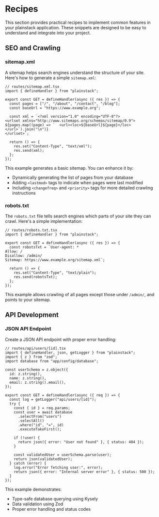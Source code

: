 # Recipes

This section provides practical recipes to implement common features in your plainstack application. These snippets are designed to be easy to understand and integrate into your project.

## SEO and Crawling

### sitemap.xml

A sitemap helps search engines understand the structure of your site. Here's how to generate a simple `sitemap.xml`:

```tsx
// routes/sitemap.xml.tsx
import { defineHandler } from "plainstack";

export const GET = defineHandler(async ({ res }) => {
  const pages = ["/", "/about", "/contact", "/blog"];
  const baseUrl = "https://www.example.org";

  const xml = `<?xml version="1.0" encoding="UTF-8"?>
<urlset xmlns="http://www.sitemaps.org/schemas/sitemap/0.9">
${pages.map((page) => `  <url><loc>${baseUrl}${page}</loc></url>`).join("\n")}
</urlset>`;

  return () => {
    res.set("Content-Type", "text/xml");
    res.send(xml);
  };
});
```

This example generates a basic sitemap. You can enhance it by:

- Dynamically generating the list of pages from your database
- Adding `<lastmod>` tags to indicate when pages were last modified
- Including `<changefreq>` and `<priority>` tags for more detailed crawling instructions

### robots.txt

The `robots.txt` file tells search engines which parts of your site they can crawl. Here's a simple implementation:

```tsx
// routes/robots.txt.tsx
import { defineHandler } from "plainstack";

export const GET = defineHandler(async ({ res }) => {
  const robotsTxt = `User-agent: *
Allow: /
Disallow: /admin/
Sitemap: https://www.example.org/sitemap.xml`;

  return () => {
    res.set("Content-Type", "text/plain");
    res.send(robotsTxt);
  };
});
```

This example allows crawling of all pages except those under `/admin/`, and points to your sitemap.

## API Development

### JSON API Endpoint

Create a JSON API endpoint with proper error handling:

```tsx
// routes/api/users/[id].tsx
import { defineHandler, json, getLogger } from "plainstack";
import { z } from "zod";
import database from "app/config/database";

const userSchema = z.object({
  id: z.string(),
  name: z.string(),
  email: z.string().email(),
});

export const GET = defineHandler(async ({ req }) => {
  const log = getLogger("api/users/[id]");
  try {
    const { id } = req.params;
    const user = await database
      .selectFrom("users")
      .selectAll()
      .where("id", "=", id)
      .executeTakeFirst();

    if (!user) {
      return json({ error: "User not found" }, { status: 404 });
    }

    const validatedUser = userSchema.parse(user);
    return json(validatedUser);
  } catch (error) {
    log.error("Error fetching user:", error);
    return json({ error: "Internal server error" }, { status: 500 });
  }
});
```

This example demonstrates:

- Type-safe database querying using Kysely
- Data validation using Zod
- Proper error handling and status codes
